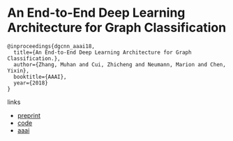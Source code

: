 # An End-to-End Deep Learning Architecture for Graph Classification

```
@inproceedings{dgcnn_aaai18,
  title={An End-to-End Deep Learning Architecture for Graph Classification.},
  author={Zhang, Muhan and Cui, Zhicheng and Neumann, Marion and Chen, Yixin},
  booktitle={AAAI},
  year={2018}
}
```

links
- [preprint](http://www.cse.wustl.edu/~ychen/public/DGCNN.pdf)
- [code](https://github.com/muhanzhang/DGCNN)
- [aaai](https://www.aaai.org/ocs/index.php/AAAI/AAAI18/paper/view/17146)
